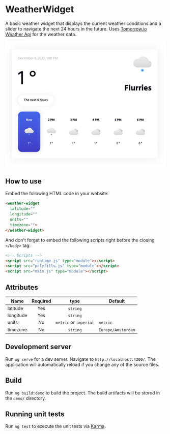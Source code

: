# WeatherWidget

A basic weather widget that displays the current weather conditions and a slider to navigate the next 24 hours in the future. Uses [Tomorrow.io Weather Api](https://tomorrow.io/weather-api) for the weather data.

![Screenshot](screenshot.png)

## How to use

Embed the following HTML code in your website:

``` html
<weather-widget
  latitude=""
  longitude=""
  units=""
  timezone="">
</weather-widget>
```

And don't forget to embed the following scripts right before the closing `</body>` tag:

``` html
<!-- Scripts -->
<script src="runtime.js" type="module"></script>
<script src="polyfills.js" type="module"></script>
<script src="main.js" type="module"></script>
```

## Attributes

| Name         | Required |          type          | Default            |
| ------------ | :------: | :--------------------: | ------------------ |
| latitude     |   Yes    |        `string`        |                    |
| longitude    |   Yes    |        `string`        |                    |
| units        |    No    | `metric` or `imperial` | `metric`           |
| timezone     |    No    |        `string`        | `Europe/Amsterdam` |

## Development server

Run `ng serve` for a dev server. Navigate to `http://localhost:4200/`. The application will automatically reload if you change any of the source files.

## Build

Run `ng build:demo` to build the project. The build artifacts will be stored in the `demo/` directory.

## Running unit tests

Run `ng test` to execute the unit tests via [Karma](https://karma-runner.github.io).
